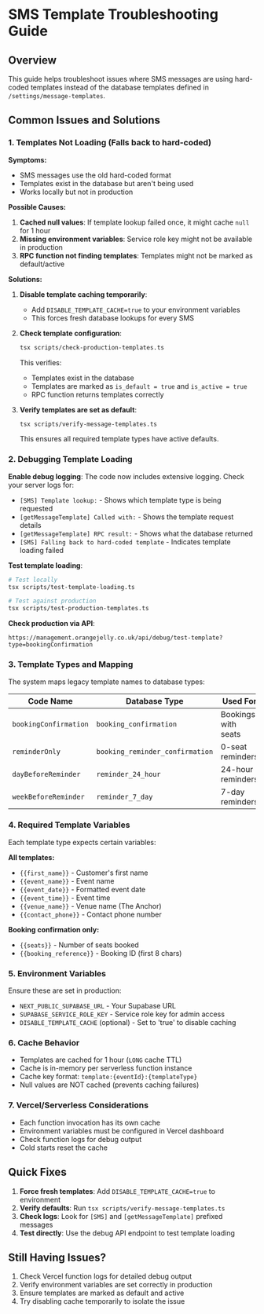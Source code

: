 # SMS Template Troubleshooting Guide

## Overview
This guide helps troubleshoot issues where SMS messages are using hard-coded templates instead of the database templates defined in `/settings/message-templates`.

## Common Issues and Solutions

### 1. Templates Not Loading (Falls back to hard-coded)

**Symptoms:**
- SMS messages use the old hard-coded format
- Templates exist in the database but aren't being used
- Works locally but not in production

**Possible Causes:**

1. **Cached null values**: If template lookup failed once, it might cache `null` for 1 hour
2. **Missing environment variables**: Service role key might not be available in production
3. **RPC function not finding templates**: Templates might not be marked as default/active

**Solutions:**

1. **Disable template caching temporarily**:
   - Add `DISABLE_TEMPLATE_CACHE=true` to your environment variables
   - This forces fresh database lookups for every SMS

2. **Check template configuration**:
   ```bash
   tsx scripts/check-production-templates.ts
   ```
   This verifies:
   - Templates exist in the database
   - Templates are marked as `is_default = true` and `is_active = true`
   - RPC function returns templates correctly

3. **Verify templates are set as default**:
   ```bash
   tsx scripts/verify-message-templates.ts
   ```
   This ensures all required template types have active defaults.

### 2. Debugging Template Loading

**Enable debug logging**:
The code now includes extensive logging. Check your server logs for:
- `[SMS] Template lookup:` - Shows which template type is being requested
- `[getMessageTemplate] Called with:` - Shows the template request details
- `[getMessageTemplate] RPC result:` - Shows what the database returned
- `[SMS] Falling back to hard-coded template` - Indicates template loading failed

**Test template loading**:
```bash
# Test locally
tsx scripts/test-template-loading.ts

# Test against production
tsx scripts/test-production-templates.ts
```

**Check production via API**:
```
https://management.orangejelly.co.uk/api/debug/test-template?type=bookingConfirmation
```

### 3. Template Types and Mapping

The system maps legacy template names to database types:

| Code Name | Database Type | Used For |
|-----------|--------------|----------|
| `bookingConfirmation` | `booking_confirmation` | Bookings with seats |
| `reminderOnly` | `booking_reminder_confirmation` | 0-seat reminders |
| `dayBeforeReminder` | `reminder_24_hour` | 24-hour reminders |
| `weekBeforeReminder` | `reminder_7_day` | 7-day reminders |

### 4. Required Template Variables

Each template type expects certain variables:

**All templates:**
- `{{first_name}}` - Customer's first name
- `{{event_name}}` - Event name
- `{{event_date}}` - Formatted event date
- `{{event_time}}` - Event time
- `{{venue_name}}` - Venue name (The Anchor)
- `{{contact_phone}}` - Contact phone number

**Booking confirmation only:**
- `{{seats}}` - Number of seats booked
- `{{booking_reference}}` - Booking ID (first 8 chars)

### 5. Environment Variables

Ensure these are set in production:
- `NEXT_PUBLIC_SUPABASE_URL` - Your Supabase URL
- `SUPABASE_SERVICE_ROLE_KEY` - Service role key for admin access
- `DISABLE_TEMPLATE_CACHE` (optional) - Set to 'true' to disable caching

### 6. Cache Behavior

- Templates are cached for 1 hour (`LONG` cache TTL)
- Cache is in-memory per serverless function instance
- Cache key format: `template:{eventId}:{templateType}`
- Null values are NOT cached (prevents caching failures)

### 7. Vercel/Serverless Considerations

- Each function invocation has its own cache
- Environment variables must be configured in Vercel dashboard
- Check function logs for debug output
- Cold starts reset the cache

## Quick Fixes

1. **Force fresh templates**: Add `DISABLE_TEMPLATE_CACHE=true` to environment
2. **Verify defaults**: Run `tsx scripts/verify-message-templates.ts`
3. **Check logs**: Look for `[SMS]` and `[getMessageTemplate]` prefixed messages
4. **Test directly**: Use the debug API endpoint to test template loading

## Still Having Issues?

1. Check Vercel function logs for detailed debug output
2. Verify environment variables are set correctly in production
3. Ensure templates are marked as default and active
4. Try disabling cache temporarily to isolate the issue